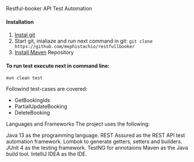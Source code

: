 Restful-booker API Test Automation



#### Installation

1. [Instal git](https://git-scm.com/book/en/v2/Getting-Started-Installing-Git)
2. Start git, inialiaze and run next command in git: ```git clone https://github.com/mephistachio/restfullbooker```
3. [Install Maven](https://maven.apache.org/install.html) Repository 

#### To run test execute next in command line:

```mvn clean test```


Followind test-cases are covered:
- GetBookingIds
- PartialUpdateBooking
- DeleteBooking

Languages and Frameworks
The project uses the following:

Java 13 as the programming language.
REST Assured as the REST API test automation framework.
Lombok to generate getters, setters and builders.
JUnit 4 as the testing framework.
TestNG for annotaions
Maven as the Java build tool.
IntelliJ IDEA as the IDE.
